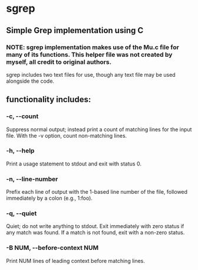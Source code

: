 # sgrep
## Simple Grep implementation using C
### NOTE: sgrep implementation makes use of the Mu.c file for many of its functions. This helper file was not created by myself, all credit to original authors.
sgrep includes two text files for use, though any text file may be used alongside the code.

## functionality includes:

### -c, --count
Suppress normal output; instead print a count of matching lines for the input file. With the -v option, count non-matching lines.

### -h, --help
Print a usage statement to stdout and exit with status 0.

### -n, --line-number
Prefix each line of output with the 1-based line number of the file, followed immediately by a colon (e.g., 1:foo).

### -q, --quiet
Quiet; do not write anything to stdout. Exit immediately with zero status if any match was found. If a match is not found, exit with a non-zero status.

### -B NUM, --before-context NUM
Print NUM lines of leading context before matching lines.
